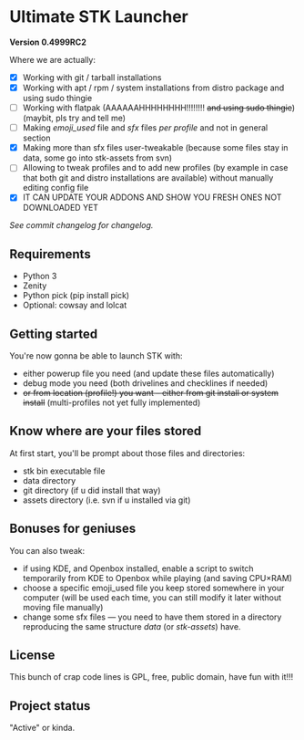 # Ultimate STK Launcher

**Version 0.4999RC2**

Where we are actually:

- [x] Working with git / tarball installations
- [x] Working with apt / rpm / system installations from distro package and using sudo thingie
- [ ] Working with flatpak (AAAAAAHHHHHHHH!!!!!!!! ~~and using sudo thingie~~) (maybit, pls try and tell me)
- [ ] Making *emoji_used* file and *sfx* files _per profile_ and not in general section
- [x] Making more than sfx files user-tweakable (because some files stay in data, some go into stk-assets from svn)
- [ ] Allowing to tweak profiles and to add new profiles (by example in case that both git and distro installations are available) without manually editing config file
- [x] IT CAN UPDATE YOUR ADDONS AND SHOW YOU FRESH ONES NOT DOWNLOADED YET

*See commit changelog for changelog.*

## Requirements

- Python 3
- Zenity
- Python pick (pip install pick)
- Optional: cowsay and lolcat

## Getting started

You're now gonna be able to launch STK with:

- either powerup file you need (and update these files automatically)
- debug mode you need (both drivelines and checklines if needed)
- ~~or from location (profile!) you want – either from git install or system install~~ (multi-profiles not yet fully implemented)

## Know where are your files stored

At first start, you'll be prompt about those files and directories:
- stk bin executable file
- data directory
- git directory (if u did install that way)
- assets directory (i.e. svn if u installed via git)

## Bonuses for geniuses

You can also tweak:
- if using KDE, and Openbox installed, enable a script to switch temporarily from KDE to Openbox while playing (and saving CPU×RAM)
- choose a specific emoji_used file you keep stored somewhere in your computer (will be used each time, you can still modify it later without moving file manually)
- change some sfx files — you need to have them stored in a directory reproducing the same structure _data_ (or _stk-assets_) have. 

## License
This bunch of crap code lines is GPL, free, public domain, have fun with it!!!

## Project status
"Active" or kinda.
